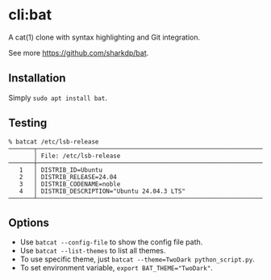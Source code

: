 # cli:bat

A cat(1) clone with syntax highlighting and Git integration.

See more <https://github.com/sharkdp/bat>.

## Installation

Simply `sudo apt install bat`.

## Testing

```
% batcat /etc/lsb-release
───────┬──────────────────────────────────────────────────────────────────────────────────────────────────
       │ File: /etc/lsb-release
───────┼──────────────────────────────────────────────────────────────────────────────────────────────────
   1   │ DISTRIB_ID=Ubuntu
   2   │ DISTRIB_RELEASE=24.04
   3   │ DISTRIB_CODENAME=noble
   4   │ DISTRIB_DESCRIPTION="Ubuntu 24.04.3 LTS"
───────┴──────────────────────────────────────────────────────────────────────────────────────────────────
```

## Options

 * Use `batcat --config-file` to show the config file path.
 * Use `batcat --list-themes` to list all themes.
 * To use specific theme, just `batcat --theme=TwoDark python_script.py`.
 * To set environment variable, `export BAT_THEME="TwoDark"`.



